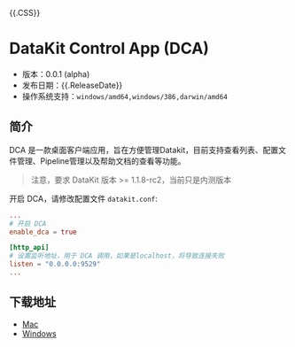 {{.CSS}}

# DataKit Control App (DCA)

- 版本：0.0.1 (alpha)
- 发布日期：{{.ReleaseDate}}
- 操作系统支持：`windows/amd64,windows/386,darwin/amd64`

## 简介

DCA 是一款桌面客户端应用，旨在方便管理Datakit，目前支持查看列表、配置文件管理、Pipeline管理以及帮助文档的查看等功能。

> 注意，要求 DataKit 版本 >= 1.1.8-rc2，当前只是内测版本

开启 DCA，请修改配置文件 `datakit.conf`:

```toml
...
# 开启 DCA
enable_dca = true

[http_api]
# 设置监听地址，用于 DCA 调用，如果是localhost，将导致连接失败
listen = "0.0.0.0:9529"
...
```

## 下载地址
- [Mac](https://df-storage-dev.oss-cn-hangzhou.aliyuncs.com/zhengbo/dca/v0.0.1/DCA-v0.0.1.dmg)
- [Windows](https://df-storage-dev.oss-cn-hangzhou.aliyuncs.com/zhengbo/dca/v0.0.1/DCA-v0.0.1-x86.exe)